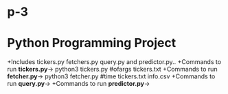 # p-3
# Python Programming Project
+Includes tickers.py fetchers.py query.py and predictor.py..
+Commands to run __tickers.py__-> python3 tickers.py #ofargs tickers.txt
+Commands to run __fetcher.py__-> python3 fetcher.py #time tickers.txt info.csv
+Commands to run __query.py__->
+Commands to run __predictor.py__->

